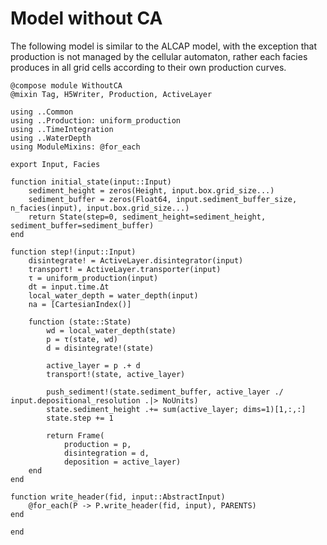 # Model without CA

The following model is similar to the ALCAP model, with the exception that production is not managed by the cellular automaton, rather each facies produces in all grid cells according to their own production curves.

``` {.julia file=src/Models/WithoutCA.jl}
@compose module WithoutCA
@mixin Tag, H5Writer, Production, ActiveLayer

using ..Common
using ..Production: uniform_production
using ..TimeIntegration
using ..WaterDepth
using ModuleMixins: @for_each

export Input, Facies

function initial_state(input::Input)
    sediment_height = zeros(Height, input.box.grid_size...)
    sediment_buffer = zeros(Float64, input.sediment_buffer_size, n_facies(input), input.box.grid_size...)
    return State(step=0, sediment_height=sediment_height, sediment_buffer=sediment_buffer)
end

function step!(input::Input)
    disintegrate! = ActiveLayer.disintegrator(input)
    transport! = ActiveLayer.transporter(input)
    τ = uniform_production(input)
    dt = input.time.Δt
    local_water_depth = water_depth(input)
    na = [CartesianIndex()]

    function (state::State)
        wd = local_water_depth(state)
        p = τ(state, wd)
        d = disintegrate!(state)

        active_layer = p .+ d
        transport!(state, active_layer)

        push_sediment!(state.sediment_buffer, active_layer ./ input.depositional_resolution .|> NoUnits)
        state.sediment_height .+= sum(active_layer; dims=1)[1,:,:]
        state.step += 1

        return Frame(
            production = p,
            disintegration = d,
            deposition = active_layer)
    end
end

function write_header(fid, input::AbstractInput)
    @for_each(P -> P.write_header(fid, input), PARENTS)
end

end
```
